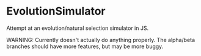 # EvolutionSimulator
Attempt at an evolution/natural selection simulator in JS.

WARNING: Currently doesn't actually do anything properly. The alpha/beta branches should have more features, but may be more buggy.
